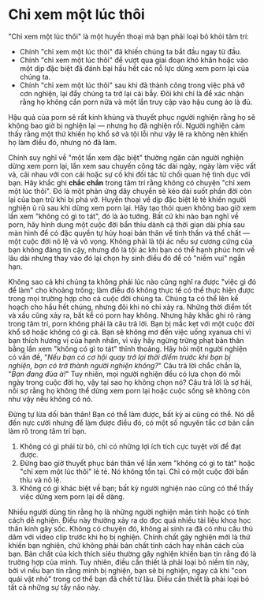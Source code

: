 # Chỉ xem một lúc thôi

"Chỉ xem một lúc thôi" là một huyền thoại mà bạn phải loại bỏ khỏi tâm trí:

* Chính "chỉ xem một lúc thôi" đã khiến chúng ta bắt đầu ngay từ đầu.
* Chính "chỉ xem một lúc thôi" để vượt qua giai đoạn khó khăn hoặc vào một dịp đặc biệt đã đánh bại hầu hết các nỗ lực dừng xem porn lại của chúng ta.
* Chính "chỉ xem một lúc thôi" sau khi đã thành công trong việc phá vỡ cơn nghiện, lại đẩy chúng ta trở lại cái bẫy. Đôi khi chỉ là để xác nhận rằng họ không cần porn nữa và một lần truy cập vào hậu cung ảo là đủ.

Hậu quả của porn sẽ rất kinh khủng và thuyết phục người nghiện rằng họ sẽ không bao giờ bị nghiện lại — nhưng họ đã nghiện rồi. Người nghiện cảm thấy rằng một thứ khiến họ khổ sở và tội lỗi như vậy lẽ ra không nên khiến họ làm điều đó, nhưng nó đã làm.

Chính suy nghĩ về "một lần xem đặc biệt" thường ngăn cản người nghiện dừng xem porn lại, lần xem sau chuyến công tác dài ngày, ngày làm việc vất vả, cãi nhau với con cái hoặc sự cố khi đối tác từ chối quan hệ tình dục với bạn. Hãy khắc ghi **chắc chắn** trong tâm trí rằng không có chuyện "chỉ xem một lúc thôi". Đó là một phản ứng dây chuyền sẽ kéo dài suốt phần đời còn lại của bạn trừ khi bị phá vỡ. Huyền thoại về dịp đặc biệt lẻ tẻ khiến người nghiện ủ rũ sau khi dừng xem porn lại. Hãy tạo thói quen không bao giờ xem lần xem "không có gì to tát", đó là ảo tưởng. Bất cứ khi nào bạn nghĩ về porn, hãy hình dung một cuộc đời bẩn thỉu dành cả thời gian dài phía sau màn hình để có đặc quyền tự hủy hoại bản thân về tinh thần và thể chất — một cuộc đời nô lệ và vô vọng. Không phải là tội ác nếu sự cương cứng của bạn không đáng tin cậy, nhưng đó là tội ác khi bạn có thể hạnh phúc hơn về lâu dài nhưng thay vào đó lại chọn hy sinh điều đó để có "niềm vui" ngắn hạn.

Không sao cả khi chúng ta không phải lúc nào cũng nghĩ ra được "việc gì đó để làm" cho khoảng trống; làm điều đó không thực tế có thể thực hiện được trong mọi trường hợp cho cả cuộc đời chúng ta. Chúng ta có thể lên kế hoạch cho hầu hết chúng, nhưng đôi khi nó chỉ xảy ra. Những thời điểm tốt và xấu cũng xảy ra, bất kể có porn hay không. Nhưng hãy khắc ghi rõ ràng trong tâm trí, porn không phải là câu trả lời. Bạn bị mắc kẹt với một cuộc đời khổ sở hoặc không có gì cả. Bạn sẽ không mơ đến việc uống xyanua chỉ vì bạn thích hương vị của hạnh nhân, vì vậy hãy ngừng trừng phạt bản thân bằng lần xem "không có gì to tát" thỉnh thoảng. Hãy hỏi một người nghiện có vấn đề, "*Nếu bạn có cơ hội quay trở lại thời điểm trước khi bạn bị nghiện, bạn có trở thành người nghiện không?*" Câu trả lời chắc chắn là, "*Bạn đang đùa à!*" Tuy nhiên, mọi người nghiện đều có lựa chọn đó mỗi ngày trong cuộc đời họ, vậy tại sao họ không chọn nó? Câu trả lời là sợ hãi, nỗi sợ rằng họ không thể dừng xem porn lại hoặc cuộc sống sẽ không còn như vậy nếu không có nó.

Đừng tự lừa dối bản thân! Bạn có thể làm được, bất kỳ ai cũng có thể. Nó dễ đến nực cười nhưng để làm được điều đó, có một số nguyên tắc cơ bản cần làm rõ trong tâm trí bạn.

1.  Không có gì phải từ bỏ, chỉ có những lợi ích tích cực tuyệt vời để đạt được.
2.  Đừng bao giờ thuyết phục bản thân về lần xem "không có gì to tát" hoặc "chỉ xem một lúc thôi" lẻ tẻ. Nó không tồn tại. Chỉ có một cuộc đời bẩn thỉu và nô lệ.
3.  Không có gì khác biệt về bạn; bất kỳ người nghiện nào cũng có thể thấy việc dừng xem porn lại dễ dàng.

Nhiều người dùng tin rằng họ là những người nghiện mãn tính hoặc có tính cách dễ nghiện. Điều này thường xảy ra do đọc quá nhiều tài liệu khoa học thần kinh gây sốc. Không có chuyện đó, không ai sinh ra đã có nhu cầu thủ dâm với video clip trước khi họ bị nghiện. Chính chất gây nghiện mới là thứ khiến bạn nghiện, chứ không phải bản chất tính cách hay nhân cách của bạn. Bản chất của kích thích siêu thường gây nghiện khiến bạn tin rằng đó là trường hợp của mình. Tuy nhiên, điều cần thiết là phải loại bỏ niềm tin này, bởi vì nếu bạn tin rằng mình bị nghiện, bạn sẽ bị nghiện, ngay cả khi "con quái vật nhỏ" trong cơ thể bạn đã chết từ lâu. Điều cần thiết là phải loại bỏ tất cả những sự tẩy não này.